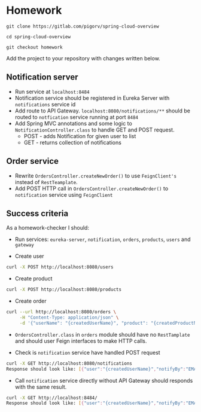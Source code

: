 # Homework
`git clone https://gitlab.com/pigorv/spring-cloud-overview`

`cd spring-cloud-overview`

`git checkout homework`

Add the project to your repository with changes written below.

## Notification server
* Run service at `localhost:8484`
* Notification service should be registered in Eureka Server with `notifications` service id
* Add route to API Gateway. `localhost:8080/notifications/**` should be routed to `notfication` service running at port `8484` 
* Add Spring MVC annotations and some logic to `NotificationController.class` to handle GET and POST request.
    * POST - adds Notification for given user to list  
    * GET - returns collection of notifications  

## Order service
* Rewrite `OrdersController.createNewOrder()` to use `FeignClient's` instead of `RestTeamplate`.
* Add POST HTTP call in `OrdersController.createNewOrder()` to `notification` service using `FeignClient`

## Success criteria
As a homework-checker I should:

* Run services: `eureka-server`, `notification`, `orders`, `products`, `users` and `gateway`

* Create user 
``` bash
curl -X POST http://localhost:8080/users
```
* Create product 
``` bash
curl -X POST http://localhost:8080/products
```
* Create order 
``` bash
curl --url http://localhost:8080/orders \
     -H "Content-Type: application/json" \
     -d '{"userName": "{сreatedUserName}", "product": "{сreatedProductName}"}'
```
* `OrdersController.class` in `orders` module should have no `RestTamplate` and should user Feign interfaces to make HTTP calls.

* Check is `notification` service have handled POST request
``` bash
curl -X GET http://localhost:8080/notifications
Response should look like: [{"user":"{сreatedUserName}","notifyBy":"EMAIL"}]%  
```

 * Call `notification` service directly without API Gateway should responds with the same result.
``` bash
curl -X GET http://localhost:8484/
Response should look like: [{"user":"{сreatedUserName}","notifyBy":"EMAIL"}]%  
```